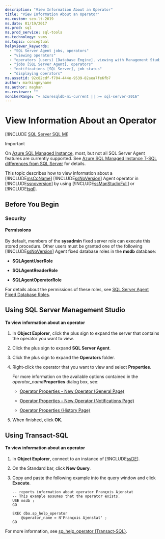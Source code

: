 ```yaml
---
description: "View Information About an Operator"
title: "View Information About an Operator"
ms.custom: seo-lt-2019
ms.date: 01/19/2017
ms.prod: sql
ms.prod_service: sql-tools
ms.technology: ssms
ms.topic: conceptual
helpviewer_keywords: 
  - "SQL Server Agent jobs, operators"
  - "viewing operators"
  - "operators (users) [Database Engine], viewing with Management Studio"
  - "jobs [SQL Server Agent], operators"
  - "notifications [SQL Server], job status"
  - "displaying operators"
ms.assetid: 92c82cdf-f704-444e-9539-82aea7fe6fb7
author: markingmyname
ms.author: maghan
ms.reviewer: ""
monikerRange: "= azuresqldb-mi-current || >= sql-server-2016"
---
```

# View Information About an Operator
[!INCLUDE [SQL Server SQL MI](../../includes/applies-to-version/sql-asdbmi.md)]

> [!IMPORTANT]  
> On [Azure SQL Managed Instance](/azure/sql-database/sql-database-managed-instance), most, but not all SQL Server Agent features are currently supported. See [Azure SQL Managed Instance T-SQL differences from SQL Server](/azure/sql-database/sql-database-managed-instance-transact-sql-information#sql-server-agent) for details.

This topic describes how to view information about a [!INCLUDE[msCoName](../../includes/msconame_md.md)] [!INCLUDE[ssNoVersion](../../includes/ssnoversion-md.md)] Agent operator in [!INCLUDE[ssnoversion](../../includes/ssnoversion-md.md)] by using [!INCLUDE[ssManStudioFull](../../includes/ssmanstudiofull-md.md)] or [!INCLUDE[tsql](../../includes/tsql-md.md)].  
  
## <a name="BeforeYouBegin"></a>Before You Begin  
  
### <a name="Security"></a>Security  
  
#### <a name="Permissions"></a>Permissions  
By default, members of the **sysadmin** fixed server role can execute this stored procedure. Other users must be granted one of the following [!INCLUDE[ssNoVersion](../../includes/ssnoversion-md.md)] Agent fixed database roles in the **msdb** database:  
  
-   **SQLAgentUserRole**  
  
-   **SQLAgentReaderRole**  
  
-   **SQLAgentOperatorRole**  
  
For details about the permissions of these roles, see [SQL Server Agent Fixed Database Roles](../../ssms/agent/sql-server-agent-fixed-database-roles.md).  
  
## <a name="SSMSProcedure"></a>Using SQL Server Management Studio  
  
#### To view information about an operator  
  
1.  In **Object Explorer**, click the plus sign to expand the server that contains the operator you want to view.  
  
2.  Click the plus sign to expand **SQL Server Agent**.  
  
3.  Click the plus sign to expand the **Operators** folder.  
  
4.  Right-click the operator that you want to view and select **Properties**.  
  
    For more information on the available options contained in the _operator_name_**Properties** dialog box, see:  
  
    -   [Operator Properties - New Operator &#40;General Page&#41;](../../ssms/agent/operator-properties-new-operator-general-page.md)  
  
    -   [Operator Properties - New Operator &#40;Notifications Page&#41;](../../ssms/agent/operator-properties-new-operator-notifications-page.md)  
  
    -   [Operator Properties &#40;History Page&#41;](../../ssms/agent/operator-properties-history-page.md)  
  
5.  When finished, click **OK**.  
  
## <a name="TsqlProcedure"></a>Using Transact-SQL  
  
#### To view information about an operator  
  
1.  In **Object Explorer**, connect to an instance of [!INCLUDE[ssDE](../../includes/ssde_md.md)].  
  
2.  On the Standard bar, click **New Query**.  
  
3.  Copy and paste the following example into the query window and click **Execute**.  
  
    ```  
    -- reports information about operator François Ajenstat   
    -- This example assumes that the operator exists.  
    USE msdb ;  
    GO  
  
    EXEC dbo.sp_help_operator  
        @operator_name = N'François Ajenstat' ;  
    GO  
    ```  
  
For more information, see [sp_help_operator (Transact-SQL)](../../relational-databases/system-stored-procedures/sp-help-operator-transact-sql.md).  
